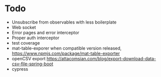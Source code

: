 # Todo

* Unsubscribe from observables with less boilerplate
* Web socket
* Error pages and error interceptor
* Proper auth interceptor
* test coverage
* mat-table-exporer when compatible version released, https://www.npmjs.com/package/mat-table-exporter
* openCSV export https://attacomsian.com/blog/export-download-data-csv-file-spring-boot
* cypress
